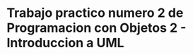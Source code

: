 Trabajo practico numero 2 de Programacion con Objetos 2 - Introduccion a UML
============================================================================
